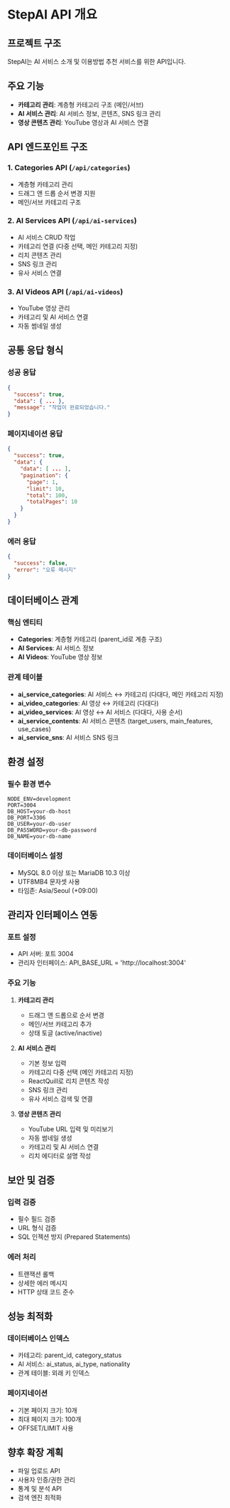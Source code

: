 # StepAI API 개요

## 프로젝트 구조
StepAI는 AI 서비스 소개 및 이용방법 추천 서비스를 위한 API입니다.

## 주요 기능
- **카테고리 관리**: 계층형 카테고리 구조 (메인/서브)
- **AI 서비스 관리**: AI 서비스 정보, 콘텐츠, SNS 링크 관리
- **영상 콘텐츠 관리**: YouTube 영상과 AI 서비스 연결

## API 엔드포인트 구조

### 1. Categories API (`/api/categories`)
- 계층형 카테고리 관리
- 드래그 앤 드롭 순서 변경 지원
- 메인/서브 카테고리 구조

### 2. AI Services API (`/api/ai-services`)
- AI 서비스 CRUD 작업
- 카테고리 연결 (다중 선택, 메인 카테고리 지정)
- 리치 콘텐츠 관리
- SNS 링크 관리
- 유사 서비스 연결

### 3. AI Videos API (`/api/ai-videos`)
- YouTube 영상 관리
- 카테고리 및 AI 서비스 연결
- 자동 썸네일 생성

## 공통 응답 형식

### 성공 응답
```json
{
  "success": true,
  "data": { ... },
  "message": "작업이 완료되었습니다."
}
```

### 페이지네이션 응답
```json
{
  "success": true,
  "data": {
    "data": [ ... ],
    "pagination": {
      "page": 1,
      "limit": 10,
      "total": 100,
      "totalPages": 10
    }
  }
}
```

### 에러 응답
```json
{
  "success": false,
  "error": "오류 메시지"
}
```

## 데이터베이스 관계

### 핵심 엔티티
- **Categories**: 계층형 카테고리 (parent_id로 계층 구조)
- **AI Services**: AI 서비스 정보
- **AI Videos**: YouTube 영상 정보

### 관계 테이블
- **ai_service_categories**: AI 서비스 ↔ 카테고리 (다대다, 메인 카테고리 지정)
- **ai_video_categories**: AI 영상 ↔ 카테고리 (다대다)
- **ai_video_services**: AI 영상 ↔ AI 서비스 (다대다, 사용 순서)
- **ai_service_contents**: AI 서비스 콘텐츠 (target_users, main_features, use_cases)
- **ai_service_sns**: AI 서비스 SNS 링크

## 환경 설정

### 필수 환경 변수
```env
NODE_ENV=development
PORT=3004
DB_HOST=your-db-host
DB_PORT=3306
DB_USER=your-db-user
DB_PASSWORD=your-db-password
DB_NAME=your-db-name
```

### 데이터베이스 설정
- MySQL 8.0 이상 또는 MariaDB 10.3 이상
- UTF8MB4 문자셋 사용
- 타임존: Asia/Seoul (+09:00)

## 관리자 인터페이스 연동

### 포트 설정
- API 서버: 포트 3004
- 관리자 인터페이스: API_BASE_URL = 'http://localhost:3004'

### 주요 기능
1. **카테고리 관리**
   - 드래그 앤 드롭으로 순서 변경
   - 메인/서브 카테고리 추가
   - 상태 토글 (active/inactive)

2. **AI 서비스 관리**
   - 기본 정보 입력
   - 카테고리 다중 선택 (메인 카테고리 지정)
   - ReactQuill로 리치 콘텐츠 작성
   - SNS 링크 관리
   - 유사 서비스 검색 및 연결

3. **영상 콘텐츠 관리**
   - YouTube URL 입력 및 미리보기
   - 자동 썸네일 생성
   - 카테고리 및 AI 서비스 연결
   - 리치 에디터로 설명 작성

## 보안 및 검증

### 입력 검증
- 필수 필드 검증
- URL 형식 검증
- SQL 인젝션 방지 (Prepared Statements)

### 에러 처리
- 트랜잭션 롤백
- 상세한 에러 메시지
- HTTP 상태 코드 준수

## 성능 최적화

### 데이터베이스 인덱스
- 카테고리: parent_id, category_status
- AI 서비스: ai_status, ai_type, nationality
- 관계 테이블: 외래 키 인덱스

### 페이지네이션
- 기본 페이지 크기: 10개
- 최대 페이지 크기: 100개
- OFFSET/LIMIT 사용

## 향후 확장 계획
- 파일 업로드 API
- 사용자 인증/권한 관리
- 통계 및 분석 API
- 검색 엔진 최적화